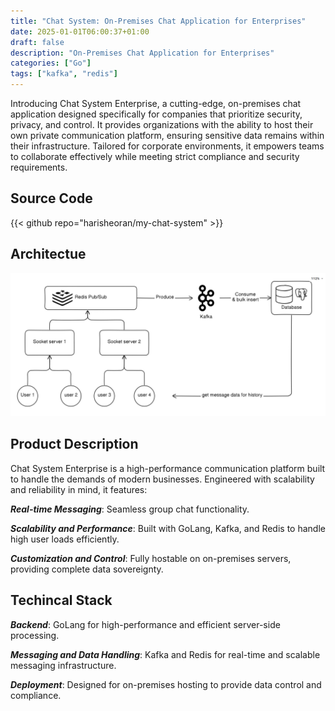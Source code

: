 ```yaml
---
title: "Chat System: On-Premises Chat Application for Enterprises"
date: 2025-01-01T06:00:37+01:00
draft: false
description: "On-Premises Chat Application for Enterprises"
categories: ["Go"]
tags: ["kafka", "redis"]
---
```


Introducing Chat System Enterprise, a cutting-edge, on-premises chat application designed specifically for companies that prioritize security, privacy, and control. It provides organizations with the ability to host their own private communication platform, ensuring sensitive data remains within their infrastructure. Tailored for corporate environments, it empowers teams to collaborate effectively while meeting strict compliance and security requirements.

## Source Code
{{< github repo="harisheoran/my-chat-system" >}}

## Architectue
![](./arch.png)

## **Product Description**

Chat System Enterprise is a high-performance communication platform built to handle the demands of modern businesses. Engineered with scalability and reliability in mind, it features:

***Real-time Messaging***: Seamless group chat functionality.

***Scalability and Performance***: Built with GoLang, Kafka, and Redis to handle high user loads efficiently.

***Customization and Control***: Fully hostable on on-premises servers, providing complete data sovereignty.

## Techincal Stack

***Backend***: GoLang for high-performance and efficient server-side processing.

***Messaging and Data Handling***: Kafka and Redis for real-time and scalable messaging infrastructure.

***Deployment***: Designed for on-premises hosting to provide data control and compliance.
